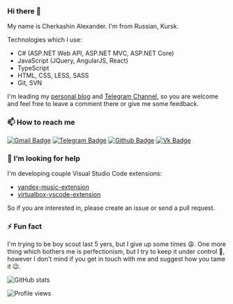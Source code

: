 ### Hi there 👋 

My name is Cherkashin Alexander. I'm from Russian, Kursk.

Technologies which I use:

- C# (ASP.NET Web API, ASP.NET MVC, ASP.NET Core)
- JavaScript (JQuery, AngularJS, React)
- TypeScript
- HTML, CSS, LESS, SASS
- Git, SVN

I'm leading my [personal blog](https://www.cherkashin.dev/) and [Telegram Channel](https://t.me/cherkashindev/), so you are welcome and feel free to leave a comment there or give me some feedback.

### 📫 How to reach me

[![Gmail Badge](https://img.shields.io/badge/-cherkalexander@gmail.com-c14438?style=flat&logo=Gmail&logoColor=white&link=mailto:cherkalexander@gmail.com)](mailto:cherkalexander@gmail.com) 
[![Telegram Badge](https://img.shields.io/badge/-cherkalexander-grey?style=flat&logo=telegram&logoColor=white&link=https://t.me/cherkalexander)](https://t.me/cherkalexander) 
[![Github Badge](https://img.shields.io/badge/-acherkashin-grey?style=flat&logo=github&logoColor=white&link=https://github.com/acherkashin/)](https://github.com/acherkashin/)
[![Vk Badge](https://img.shields.io/badge/-cherkashin_dev-grey?style=flat&logo=vk&logoColor=lightblue&link=https://vk.com/cherkashin_dev)](https://vk.com/cherkashin_dev)

### 🤔 I’m looking for help

I'm developing couple Visual Studio Code extensions:

- [yandex-music-extension](https://github.com/acherkashin/yandex-music-extension)
- [virtualbox-vscode-extension](https://github.com/acherkashin/virtualbox-vscode-extension)

So if you are interested in, please create an issue or send a pull request.

### ⚡ Fun fact

I'm trying to be boy scout last 5 yers, but I give up some times 😩. One more thing which bothers me is perfectionism, but I try to keep it under control 💪, however I don't mind if you get in touch with me and suggest how you tame it 😉.

![GitHub stats](https://github-readme-stats.vercel.app/api?username=acherkashin&show_icons=true)  

![Profile views](https://gpvc.arturio.dev/acherkashin)  

<!--
**acherkashin/acherkashin** is a ✨ _special_ ✨ repository because its `README.md` (this file) appears on your GitHub profile.

Here are some ideas to get you started:

- 🔭 I’m currently working on ...
- 🌱 I’m currently learning ...
- 👯 I’m looking to collaborate on ...
- 🤔 I’m looking for help with ...
- 💬 Ask me about ...
- 📫 How to reach me: ...
- 😄 Pronouns: ...
- ⚡ Fun fact: ...
-->
